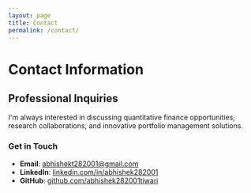 ```yaml
---
layout: page
title: Contact
permalink: /contact/
---
```


# Contact Information

## Professional Inquiries

I'm always interested in discussing quantitative finance opportunities, research collaborations, and innovative portfolio management solutions.

### Get in Touch

- **Email**: [abhishekt282001@gmail.com](mailto:abhishekt282001@gmail.com)
- **LinkedIn**: [linkedin.com/in/abhishek282001](https://linkedin.com/in/abhishek282001)
- **GitHub**: [github.com/abhishek282001tiwari](https://github.com/abhishek282001tiwari)

